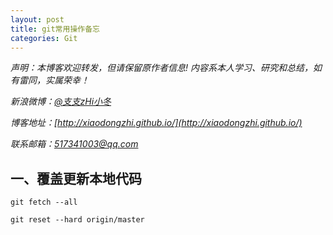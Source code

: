 ```yaml
---
layout: post
title: git常用操作备忘
categories: Git
---
```

*声明：本博客欢迎转发，但请保留原作者信息! 内容系本人学习、研究和总结，如有雷同，实属荣幸！*
 
*新浪微博：[@支支zHi小冬](http://weibo.com/u/1596536485/home?wvr=5)*

*博客地址：[http://xiaodongzhi.github.io/](http://xiaodongzhi.github.io/)*

*联系邮箱：517341003@qq.com*

 


## 一、覆盖更新本地代码 ##
    
    git fetch --all
    
    git reset --hard origin/master
